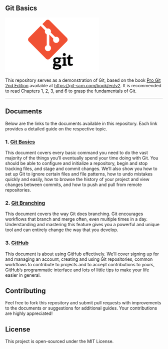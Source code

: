 ## Git Basics

![git-logo](./git-basics.assets/git-logo.png) 

This repository serves as a demonstration of Git, based on the book [Pro Git 2nd Edition](https://github.com/progit/progit2/) available at https://git-scm.com/book/en/v2. It is recommended to read Chapters 1, 2, 3, and 6 to grasp the fundamentals of Git.

---

## Documents

Below are the links to the documents available in this repository. Each link provides a detailed guide on the respective topic.

### 1. [Git Basics](git-basics.md)
This document covers every basic command you need to do the vast majority of the things you’ll eventually spend your time doing with Git. You should be able to configure and initialize a repository, begin and stop tracking files, and stage and commit changes. We’ll also show you how to set up Git to ignore certain files and file patterns, how to undo mistakes quickly and easily, how to browse the history of your project and view changes between commits, and how to push and pull from remote repositories.

### 2. [Git Branching](git-branching.md)
This document covers the way Git does branching. Git encourages workflows that branch and merge often, even multiple times in a day. Understanding and mastering this feature gives you a powerful and unique tool and can entirely change the way that you develop.

### 3. [GitHub](github.md)
This document is about using GitHub effectively. We’ll cover signing up for and managing an account, creating and using Git repositories, common workflows to contribute to projects and to accept contributions to yours, GitHub’s programmatic interface and lots of little tips to make your life easier in general.

## Contributing

Feel free to fork this repository and submit pull requests with improvements to the documents or suggestions for additional guides. Your contributions are highly appreciated!

## License

This project is open-sourced under the MIT License.

